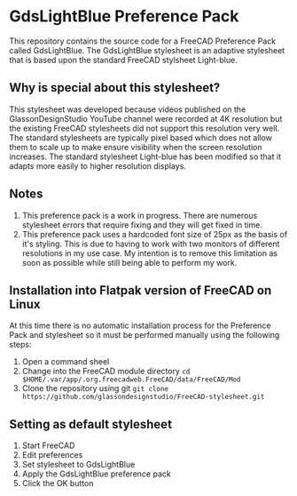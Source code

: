 # GdsLightBlue Preference Pack

This repository contains the source code for a FreeCAD Preference Pack called GdsLightBlue. The GdsLightBlue stylesheet is an adaptive stylesheet that is based upon the standard FreeCAD stylsheet Light-blue.

## Why is special about this stylesheet?

This stylesheet was developed because videos published on the GlassonDesignStudio YouTube channel were recorded at 4K resolution but the existing FreeCAD stylesheets did not support this resolution very well. The standard stylesheets are typically pixel based which does not allow them to scale up to make ensure visibility when the screen resolution increases. The standard stylesheet Light-blue has been modified so that it adapts more easily to higher resolution displays.

## Notes
1. This preference pack is a work in progress. There are numerous stylesheet errors that require fixing and they will get fixed in time.
1. This preference pack uses a hardcoded font size of 25px as the basis of it's styling. This is due to having to work with two monitors of different resolutions in my use case. My intention is to remove this limitation as soon as possible while still being able to perform my work.

## Installation into Flatpak version of FreeCAD on Linux

At this time there is no automatic installation process for the Preference Pack and stylesheet so it must be performed manually using the following steps:

1. Open a command sheel
1. Change into the FreeCAD module directory
   ```cd $HOME/.var/app/.org.freecadweb.FreeCAD/data/FreeCAD/Mod```
1. Clone the repository using git
   ```git clone https://github.com/glassondesignstudio/FreeCAD-stylesheet.git```

## Setting as default stylesheet

1. Start FreeCAD
1. Edit preferences
1. Set stylesheet to GdsLightBlue
1. Apply the GdsLightBlue preference pack
1. Click the OK button

